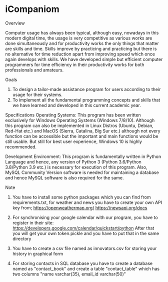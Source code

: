 # iCompaniom
Overview

Computer usage has always been typical, although easy, nowadays in this modern digital time, the usage is very competitive as various works are done simultaneously and for productivity works the only things that matter are skills and time. Skills improve by practicing and practicing but there is no alternative for time reduction apart from improving speed which once again develops with skills. We have developed simple but efficient computer programmers for time efficiency in their productivity works for both professionals and amateurs.

Goals
1. To design a tailor-made assistance program for users according to their usage for their systems.
2. To implement all the fundamental programming concepts and skills that we have learned and developed in this current academic year.

Specifications Operating Systems:
This program has been written exclusively for Windows Operating Systems (Windows 7/8/10). Although this program can also be implemented in Linux Distros (Ubuntu, Debian, Red-Hat etc.) and MacOS (Sierra, Catalina, Big Sur etc.) although not every function can be accessible but the important and main functions would be still usable.
But still for best user experience, Windows 10 is highly recommended.

Development Environment:
This program is fundamentally written in Python Language and hence, any version of Python 3 (Python 3.6/Python 3.8/Python 3.9 etc.) is necessary for execution of this program.
Also, MySQL Community Version software is needed for maintaining a database and hence MySQL software is also required for the same.

Note  
1) You have to install some python packages which you can find from requirements.txt, for weather and news you have to create your own API key from;
https://openweathermap.org/
https://newsapi.org/docs

2) For synchronising your google calendar with our program, you have to register in their site: https://developers.google.com/calendar/quickstart/python
After that you will get your own token.pickle and you have to put that in the same directory

3) You have to create a csv file named as innovators.csv for storing your history in graphical form

4) For storing contacts in SQL database you have to create a database named as "contact_book" and create a table "contact_table" which has two columns "name varchar(35), email_id varchar(50)"

